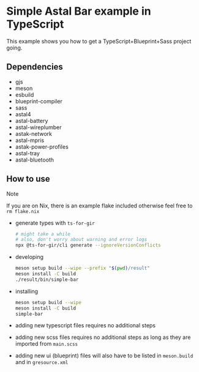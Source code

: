 # Simple Astal Bar example in TypeScript

This example shows you how to get a TypeScript+Blueprint+Sass project going.

## Dependencies

- gjs
- meson
- esbuild
- blueprint-compiler
- sass
- astal4
- astal-battery
- astal-wireplumber
- astak-network
- astal-mpris
- astak-power-profiles
- astal-tray
- astal-bluetooth

## How to use

> [!NOTE]
> If you are on Nix, there is an example flake included
> otherwise feel free to `rm flake.nix`

- generate types with `ts-for-gir`

  ```sh
  # might take a while
  # also, don't worry about warning and error logs
  npx @ts-for-gir/cli generate --ignoreVersionConflicts
  ```

- developing

  ```sh
  meson setup build --wipe --prefix "$(pwd)/result"
  meson install -C build
  ./result/bin/simple-bar
  ```

- installing

  ```sh
  meson setup build --wipe
  meson install -C build
  simple-bar
  ```

- adding new typescript files requires no additional steps
- adding new scss files requires no additional steps as long as they are imported from `main.scss`
- adding new ui (blueprint) files will also have to be listed in `meson.build` and in `gresource.xml`
